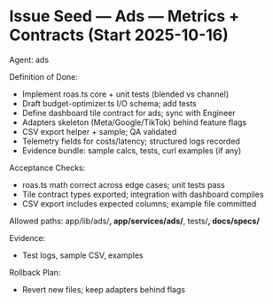 # Issue Seed — Ads — Metrics + Contracts (Start 2025-10-16)

Agent: ads

Definition of Done:
- Implement roas.ts core + unit tests (blended vs channel)
- Draft budget-optimizer.ts I/O schema; add tests
- Define dashboard tile contract for ads; sync with Engineer
- Adapters skeleton (Meta/Google/TikTok) behind feature flags
- CSV export helper + sample; QA validated
- Telemetry fields for costs/latency; structured logs recorded
- Evidence bundle: sample calcs, tests, curl examples (if any)

Acceptance Checks:
- roas.ts math correct across edge cases; unit tests pass
- Tile contract types exported; integration with dashboard compiles
- CSV export includes expected columns; example file committed

Allowed paths: app/lib/ads/**, app/services/ads/**, tests/**, docs/specs/**

Evidence:
- Test logs, sample CSV, examples

Rollback Plan:
- Revert new files; keep adapters behind flags


